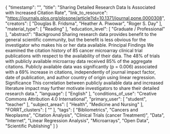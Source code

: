 {
    "timestamp": "",
    "title": "Sharing Detailed Research Data Is Associated with Increased Citation Rate",
    "link_to_resource": "https://journals.plos.org/plosone/article?id=10.1371/journal.pone.0000308",
    "creators": [
        "Douglas B. Fridsma",
        "Heather A. Piwowar",
        "Roger S. Day"
    ],
    "material_type": [
        "Reading"
    ],
    "education_level": [
        "Graduate / Professional"
    ],
    "abstract": "Background Sharing research data provides benefit to the general scientific community, but the benefit is less obvious for the investigator who makes his or her data available. Principal Findings We examined the citation history of 85 cancer microarray clinical trial publications with respect to the availability of their data. The 48% of trials with publicly available microarray data received 85% of the aggregate citations. Publicly available data was significantly (p = 0.006) associated with a 69% increase in citations, independently of journal impact factor, date of publication, and author country of origin using linear regression. Significance This correlation between publicly available data and increased literature impact may further motivate investigators to share their detailed research data.",
    "language": [
        "English"
    ],
    "conditions_of_use": "Creative Commons Attribution 4.0 International",
    "primary_user": [
        "student",
        "teacher"
    ],
    "subject_areas": [
        "Health",
        "Medicine and Nursing"
    ],
    "FORRT_clusters": [
        ""
    ],
    "tags": [
        "Bibliometrics",
        "Cancers and Neoplasms",
        "Citation Analysis",
        "Clinical Trials (cancer Treatment)",
        "Data",
        "Internet",
        "Linear Regression Analysis",
        "Microarrays",
        "Open Data",
        "Scientific Publishing"
    ]
}